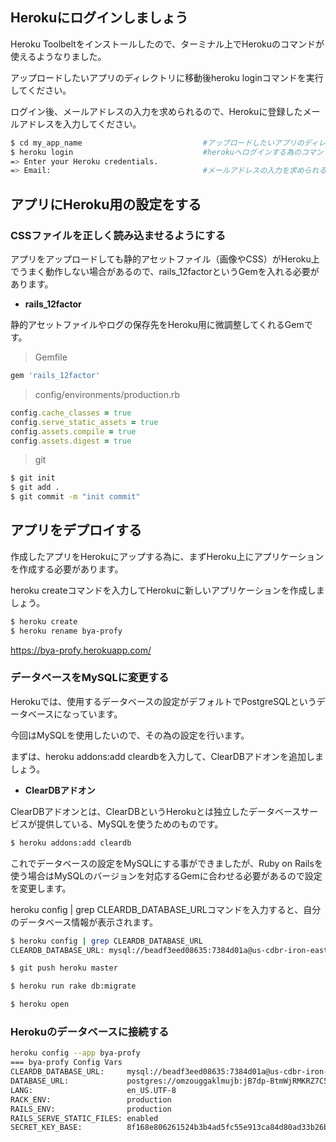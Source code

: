 ## Herokuにログインしましょう

Heroku Toolbeltをインストールしたので、ターミナル上でHerokuのコマンドが使えるようなりました。

アップロードしたいアプリのディレクトリに移動後heroku loginコマンドを実行してください。

ログイン後、メールアドレスの入力を求められるので、Herokuに登録したメールアドレスを入力してください。

```sh
$ cd my_app_name                           #アップロードしたいアプリのディレクトリに移動
$ heroku login                             #herokuへログインする為のコマンド
=> Enter your Heroku credentials.
=> Email:                                  #メールアドレスの入力を求められる
```

## アプリにHeroku用の設定をする

### CSSファイルを正しく読み込ませるようにする

アプリをアップロードしても静的アセットファイル（画像やCSS）がHeroku上でうまく動作しない場合があるので、rails_12factorというGemを入れる必要があります。

* **rails_12factor**

静的アセットファイルやログの保存先をHeroku用に微調整してくれるGemです。

> Gemfile
```ruby
gem 'rails_12factor'
```

> config/environments/production.rb
```ruby
config.cache_classes = true
config.serve_static_assets = true
config.assets.compile = true
config.assets.digest = true
```

> git
```sh
$ git init
$ git add .
$ git commit -m "init commit"
```




## アプリをデプロイする

作成したアプリをHerokuにアップする為に、まずHeroku上にアプリケーションを作成する必要があります。

heroku createコマンドを入力してHerokuに新しいアプリケーションを作成しましょう。
```sh
$ heroku create
$ heroku rename bya-profy
```

https://bya-profy.herokuapp.com/



### データベースをMySQLに変更する
Herokuでは、使用するデータベースの設定がデフォルトでPostgreSQLというデータベースになっています。

今回はMySQLを使用したいので、その為の設定を行います。

まずは、heroku addons:add cleardbを入力して、ClearDBアドオンを追加しましょう。

* **ClearDBアドオン**

ClearDBアドオンとは、ClearDBというHerokuとは独立したデータベースサービスが提供している、MySQLを使うためのものです。
```sh
$ heroku addons:add cleardb
```
これでデータベースの設定をMySQLにする事ができましたが、Ruby on Railsを使う場合はMySQLのバージョンを対応するGemに合わせる必要があるので設定を変更します。

heroku config | grep CLEARDB_DATABASE_URLコマンドを入力すると、自分のデータベース情報が表示されます。

```sh
$ heroku config | grep CLEARDB_DATABASE_URL
CLEARDB_DATABASE_URL: mysql://beadf3eed08635:7384d01a@us-cdbr-iron-east-03.cleardb.net/heroku_0b5a7b27569d3b3?reconnect=true

$ git push heroku master

$ heroku run rake db:migrate

$ heroku open
```


### Herokuのデータベースに接続する
```sh
heroku config --app bya-profy
=== bya-profy Config Vars
CLEARDB_DATABASE_URL:     mysql://beadf3eed08635:7384d01a@us-cdbr-iron-east-03.cleardb.net/heroku_0b5a7b27569d3b3?reconnect=true
DATABASE_URL:             postgres://omzouggaklmujb:jB7dp-BtmWjRMKRZ7C537A_IzT@ec2-54-83-204-159.compute-1.amazonaws.com:5432/d24vq38mgv60v8
LANG:                     en_US.UTF-8
RACK_ENV:                 production
RAILS_ENV:                production
RAILS_SERVE_STATIC_FILES: enabled
SECRET_KEY_BASE:          8f168e806261524b3b4ad5fc55e913ca84d80ad33b26bb458eac679f4abe2e8b1165c7b0ba07e170f6f2d0fe463c26400bda8b8693bd5954c3af5d760350afc3

```



